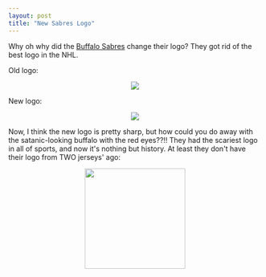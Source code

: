 ```yaml
---
layout: post
title: "New Sabres Logo"
---
```


<p>Why oh why did the <a href="http://www.buffalosabres.com" target="_blank">Buffalo Sabres</a> change their logo? They got rid of the best logo in the NHL.</p>
<p>Old logo:</p>
<p style="TEXT-ALIGN: center"><img src="http://www.news10nbc.com/gfx/240/1146.jpg" /></p>
<p>New logo:</p>
<p style="TEXT-ALIGN: center"><img src="http://cdn.nhl.com/img/team/buf100.gif" /></p>
<p>Now, I think the new logo is pretty sharp, but how could you do away with the satanic-looking buffalo with the red eyes??!! They had the scariest logo in all of sports, and now it's nothing but history. At least they don't have their logo from TWO jerseys' ago:</p>
<p style="TEXT-ALIGN: center"><img src="http://www.buffalorising.com/home/archives/sabres%20logo-thumb.gif" width="200" /></p>
 
